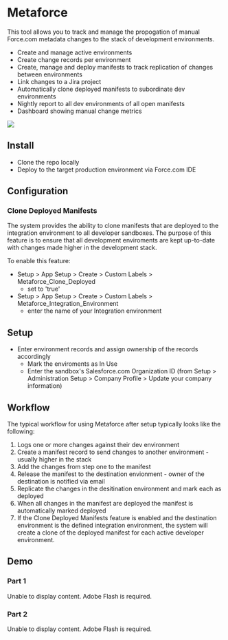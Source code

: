 Metaforce
=========

This tool allows you to track and manage the propogation of manual Force.com metadata changes to the stack of development environments.

 * Create and manage active environments
 * Create change records per environment
 * Create, manage and deploy manifests to track replication of changes between environments
 * Link changes to a Jira project
 * Automatically clone deployed manifests to subordinate dev environments
 * Nightly report to all dev environments of all open manifests
 * Dashboard showing manual change metrics

<img src="https://dl.dropboxusercontent.com/u/1227854/Shared%20Files/metaforce-changes.png"/>

Install
-------

 * Clone the repo locally
 * Deploy to the target production environment via Force.com IDE

Configuration
-------------

### Clone Deployed Manifests

The system provides the ability to clone manifests that are deployed to the integration environment to all developer sandboxes. The purpose of this feature is to ensure that all development enviroments are kept up-to-date with changes made higher in the development stack.

To enable this feature:

 * Setup > App Setup > Create > Custom Labels > Metaforce_Clone_Deployed
 	* set to 'true'
 * Setup > App Setup > Create > Custom Labels > Metaforce_Integration_Environment
 	* enter the name of your Integration environment

Setup
-----

 * Enter environment records and assign ownership of the records accordingly
 	* Mark the enviroments as In Use
 	* Enter the sandbox's Salesforce.com Organization ID (from Setup > Administration Setup > Company Profile > Update your company information)

Workflow
--------

The typical workflow for using Metaforce after setup typically looks like the following:

1. Logs one or more changes against their dev environment
2. Create a manifest record to send changes to another environment - usually higher in the stack
3. Add the changes from step one to the manifest
4. Release the manifest to the destination envionment - owner of the destination is notified via email
5. Replicate the changes in the desitination environment and mark each as deployed
6. When all changes in the manifest are deployed the manifest is automatically marked deployed
7. If the Clone Deployed Manifests feature is enabled and the destination environment is the defined integration environment, the system will create a clone of the deployed manifest for each active developer environment.

Demo
----

### Part 1

<!-- copy and paste. Modify height and width if desired. -->
 <object id="scPlayer"  width="779" height="600" type="application/x-shockwave-flash" data="http://content.screencast.com/users/pnelson_reside.biz/folders/Jing/media/4443861b-d0b3-43af-aacf-7368f00ecb16/jingswfplayer.swf" >
 <param name="movie" value="http://content.screencast.com/users/pnelson_reside.biz/folders/Jing/media/4443861b-d0b3-43af-aacf-7368f00ecb16/jingswfplayer.swf" />
 <param name="quality" value="high" />
 <param name="bgcolor" value="#FFFFFF" />
 <param name="flashVars" value="thumb=http://content.screencast.com/users/pnelson_reside.biz/folders/Jing/media/4443861b-d0b3-43af-aacf-7368f00ecb16/FirstFrame.jpg&containerwidth=1024&containerheight=789&content=http://content.screencast.com/users/pnelson_reside.biz/folders/Jing/media/4443861b-d0b3-43af-aacf-7368f00ecb16/00000008.swf&blurover=false" />
 <param name="allowFullScreen" value="true" />
 <param name="scale" value="showall" />
 <param name="allowScriptAccess" value="always" />
 <param name="base" value="http://content.screencast.com/users/pnelson_reside.biz/folders/Jing/media/4443861b-d0b3-43af-aacf-7368f00ecb16/" />
 Unable to display content. Adobe Flash is required.
</object>

### Part 2

<!-- copy and paste. Modify height and width if desired. -->
 <object id="scPlayer"  width="779" height="598" type="application/x-shockwave-flash" data="http://content.screencast.com/users/pnelson_reside.biz/folders/Jing/media/a1c99297-956b-44a5-b588-14c8598f1635/jingswfplayer.swf" >
 <param name="movie" value="http://content.screencast.com/users/pnelson_reside.biz/folders/Jing/media/a1c99297-956b-44a5-b588-14c8598f1635/jingswfplayer.swf" />
 <param name="quality" value="high" />
 <param name="bgcolor" value="#FFFFFF" />
 <param name="flashVars" value="thumb=http://content.screencast.com/users/pnelson_reside.biz/folders/Jing/media/a1c99297-956b-44a5-b588-14c8598f1635/FirstFrame.jpg&containerwidth=1024&containerheight=787&content=http://content.screencast.com/users/pnelson_reside.biz/folders/Jing/media/a1c99297-956b-44a5-b588-14c8598f1635/00000009.swf&blurover=false" />
 <param name="allowFullScreen" value="true" />
 <param name="scale" value="showall" />
 <param name="allowScriptAccess" value="always" />
 <param name="base" value="http://content.screencast.com/users/pnelson_reside.biz/folders/Jing/media/a1c99297-956b-44a5-b588-14c8598f1635/" />
 Unable to display content. Adobe Flash is required.
</object>

